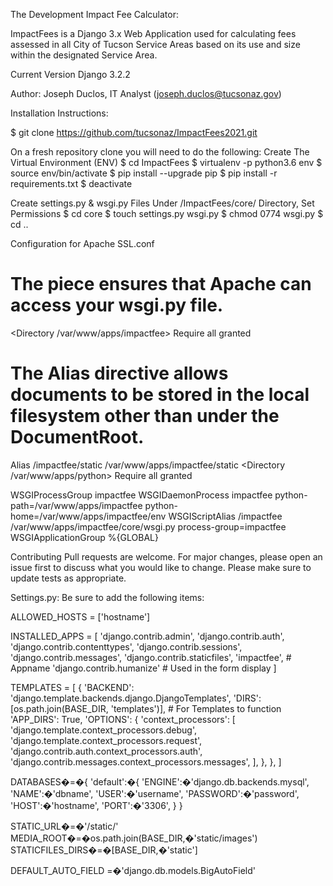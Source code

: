 The Development Impact Fee Calculator:

ImpactFees is a Django 3.x Web Application used for calculating fees assessed in all City of Tucson Service Areas based on its use and size within the designated Service Area.

Current Version Django 3.2.2 

Author:
    Joseph Duclos, IT Analyst (joseph.duclos@tucsonaz.gov)

Installation Instructions:

$ git clone https://github.com/tucsonaz/ImpactFees2021.git

On a fresh repository clone you will need to do the following:
Create The Virtual Environment (ENV)
$ cd ImpactFees
$ virtualenv -p python3.6 env
$ source env/bin/activate
$ pip install --upgrade pip
$ pip install -r requirements.txt
$ deactivate

Create settings.py & wsgi.py Files Under /ImpactFees/core/ Directory, Set Permissions
$ cd core
$ touch settings.py wsgi.py
$ chmod 0774 wsgi.py
$ cd ..

Configuration for Apache SSL.conf
# The <Directory> piece ensures that Apache can access your wsgi.py file.
<Directory /var/www/apps/impactfee>
    <Files wsgi.py>
        Require all granted
    </Files>
</Directory> 

# The Alias directive allows documents to be stored in the local filesystem other than under the DocumentRoot. 
Alias /impactfee/static /var/www/apps/impactfee/static
<Directory /var/www/apps/python>
 Require all granted
</Directory>

WSGIProcessGroup impactfee
WSGIDaemonProcess impactfee python-path=/var/www/apps/impactfee python-home=/var/www/apps/impactfee/env
WSGIScriptAlias /impactfee /var/www/apps/impactfee/core/wsgi.py process-group=impactfee
WSGIApplicationGroup %{GLOBAL}

Contributing
Pull requests are welcome. For major changes, please open an issue first to discuss what you would like to change.
Please make sure to update tests as appropriate.


Settings.py: Be sure to add the following items:

ALLOWED_HOSTS = ['hostname']

INSTALLED_APPS = [
    'django.contrib.admin',
    'django.contrib.auth',
    'django.contrib.contenttypes',
    'django.contrib.sessions',
    'django.contrib.messages',
    'django.contrib.staticfiles',
    'impactfee',			# Appname
    'django.contrib.humanize'		# Used in the form display
]


TEMPLATES = [
    {
        'BACKEND': 'django.template.backends.django.DjangoTemplates',
        'DIRS': [os.path.join(BASE_DIR, 'templates')],			# For Templates to function
        'APP_DIRS': True,
        'OPTIONS': {
            'context_processors': [
                'django.template.context_processors.debug',
                'django.template.context_processors.request',
                'django.contrib.auth.context_processors.auth',
                'django.contrib.messages.context_processors.messages',
            ],
        },
    },
]




DATABASES�=�{
	'default':�{
	'ENGINE':�'django.db.backends.mysql',
	'NAME':�'dbname',
	'USER':�'username',
	'PASSWORD':�'password',
	'HOST':�'hostname',
	'PORT':�'3306',
	}
}

STATIC_URL�=�'/static/'
MEDIA_ROOT�=�os.path.join(BASE_DIR,�'static/images')
STATICFILES_DIRS�=�[BASE_DIR,�'static']

DEFAULT_AUTO_FIELD =�'django.db.models.BigAutoField'
